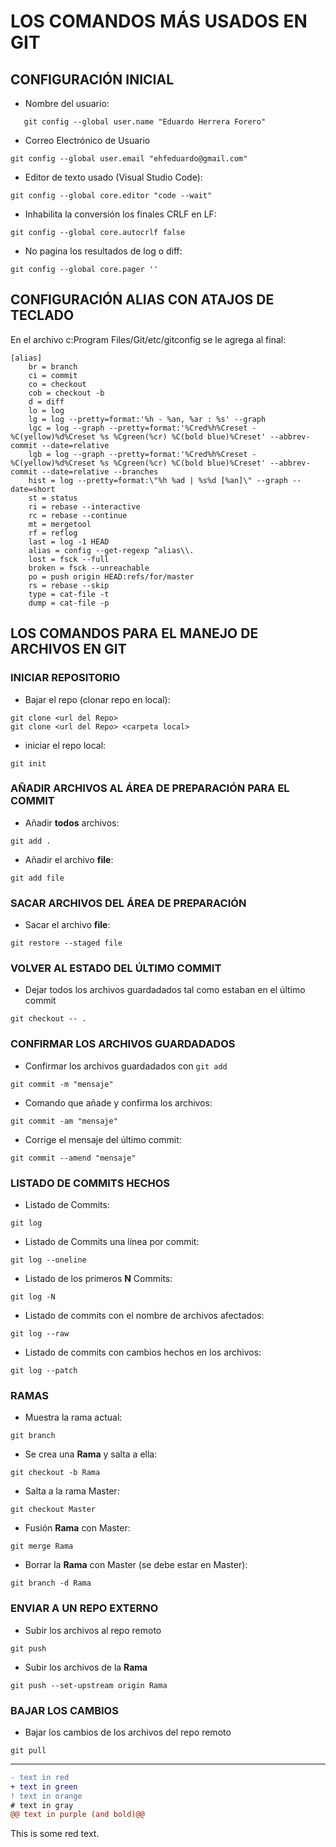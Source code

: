 # LOS COMANDOS MÁS USADOS EN GIT

## CONFIGURACIÓN INICIAL

- Nombre del usuario:

```ssh
   git config --global user.name "Eduardo Herrera Forero"
```

- Correo Electrónico de Usuario

```ssh
git config --global user.email "ehfeduardo@gmail.com"
```

- Editor de texto usado (Visual Studio Code):

```ssh
git config --global core.editor "code --wait"
```

- Inhabilita la conversión los finales CRLF en LF:

```ssh
git config --global core.autocrlf false
```

- No pagina los resultados de log o diff:

```ssh
git config --global core.pager ''
```

## CONFIGURACIÓN ALIAS CON ATAJOS DE TECLADO

En el archivo c:Program Files/Git/etc/gitconfig se le agrega al final:

```ssh
[alias]
    br = branch
    ci = commit
    co = checkout
    cob = checkout -b
    d = diff
    lo = log
    lg = log --pretty=format:'%h - %an, %ar : %s' --graph
    lgc = log --graph --pretty=format:'%Cred%h%Creset -%C(yellow)%d%Creset %s %Cgreen(%cr) %C(bold blue)%Creset' --abbrev-commit --date=relative
    lgb = log --graph --pretty=format:'%Cred%h%Creset -%C(yellow)%d%Creset %s %Cgreen(%cr) %C(bold blue)%Creset' --abbrev-commit --date=relative --branches
    hist = log --pretty=format:\"%h %ad | %s%d [%an]\" --graph --date=short
    st = status
    ri = rebase --interactive
    rc = rebase --continue
    mt = mergetool
    rf = reflog
    last = log -1 HEAD
    alias = config --get-regexp ^alias\\.
    lost = fsck --full
    broken = fsck --unreachable
    po = push origin HEAD:refs/for/master
    rs = rebase --skip
    type = cat-file -t
    dump = cat-file -p
```

## LOS COMANDOS PARA EL MANEJO DE ARCHIVOS EN GIT

### INICIAR REPOSITORIO

- Bajar el repo (clonar repo en local):

```ssh
git clone <url del Repo>
git clone <url del Repo> <carpeta local>
```

- iniciar el repo local:

```ssh
git init
```

### AÑADIR ARCHIVOS AL ÁREA DE PREPARACIÓN PARA EL COMMIT

- Añadir **todos** archivos:

```ssh
git add .
```

- Añadir el archivo **file**:

```ssh
git add file
```

### SACAR ARCHIVOS DEL ÁREA DE PREPARACIÓN

- Sacar el archivo **file**:

```ssh
git restore --staged file
```

### VOLVER AL ESTADO DEL ÚLTIMO COMMIT

- Dejar todos los archivos guardadados tal como estaban en el último commit

```ssh
git checkout -- .
```

### CONFIRMAR LOS ARCHIVOS GUARDADADOS

- Confirmar los archivos guardadados con `git add`

```ssh
git commit -m "mensaje"
```

- Comando que añade y confirma los archivos:

```ssh
git commit -am "mensaje"
```

- Corrige el mensaje del último commit:

```ssh
git commit --amend "mensaje"
```

### LISTADO DE COMMITS HECHOS

- Listado de Commits:

```ssh
git log
```

- Listado de Commits una línea por commit:

```ssh
git log --oneline
```

- Listado de los primeros **N** Commits:

```ssh
git log -N
```

- Listado de commits con el nombre de archivos afectados:

```ssh
git log --raw
```

- Listado de commits con cambios hechos en los archivos:

```ssh
git log --patch
```

### RAMAS

- Muestra la rama actual:

```ssh
git branch
```

- Se crea una **Rama** y salta a ella:

```ssh
git checkout -b Rama
```

- Salta a la rama Master:

```ssh
git checkout Master
```

- Fusión **Rama** con Master:

```ssh
git merge Rama
```

- Borrar la **Rama** con Master (se debe estar en Master):

```ssh
git branch -d Rama
```

### ENVIAR A UN REPO EXTERNO

- Subir los archivos al repo remoto

```ssh
git push
```

- Subir los archivos de la **Rama**

```ssh
git push --set-upstream origin Rama
```

### BAJAR LOS CAMBIOS

- Bajar los cambios de los archivos del repo remoto

```ssh
git pull
```

---

```diff
- text in red
+ text in green
! text in orange
# text in gray
@@ text in purple (and bold)@@
```

<div class="phishy">This is some red text.</div>
